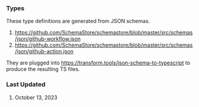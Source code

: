 ### Types

These type definitions are generated from JSON schemas.

1. https://github.com/SchemaStore/schemastore/blob/master/src/schemas/json/github-workflow.json
2. https://github.com/SchemaStore/schemastore/blob/master/src/schemas/json/github-action.json

They are plugged into https://transform.tools/json-schema-to-typescript to
produce the resulting TS files.

### Last Updated

1. October 13, 2023
